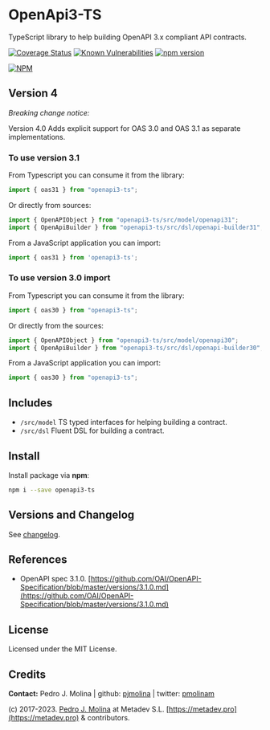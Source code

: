 # OpenApi3-TS

TypeScript library to help building OpenAPI 3.x compliant API contracts.

[![Coverage Status](https://coveralls.io/repos/github/metadevpro/openapi3-ts/badge.svg?branch=master)](https://coveralls.io/github/metadevpro/openapi3-ts?branch=master)
[![Known Vulnerabilities](https://snyk.io/test/github/metadevpro/openapi3-ts/badge.svg?targetFile=package.json)](https://snyk.io/test/github/metadevpro/openapi3-ts?targetFile=package.json)
[![npm version](https://badge.fury.io/js/openapi3-ts.svg)](http://badge.fury.io/js/openapi3-ts)

[![NPM](https://nodei.co/npm/openapi3-ts.png?downloads=true&downloadRank=true&stars=true)](https://nodei.co/npm/openapi3-ts/)

## Version 4

*Breaking change notice:*

Version 4.0 Adds explicit support for OAS 3.0 and OAS 3.1 as separate implementations.

### To use version 3.1

From Typescript you can consume it from the library:

```typescript
import { oas31 } from "openapi3-ts";
```

Or directly from sources:

```typescript
import { OpenAPIObject } from "openapi3-ts/src/model/openapi31";
import { OpenApiBuilder } from "openapi3-ts/src/dsl/openapi-builder31";
```

From a JavaScript application you can import:

```javascript
import { oas31 } from 'openapi3-ts';
```

### To use version 3.0 import

From Typescript you can consume it from the library:

```typescript
import { oas30 } from "openapi3-ts";
```

Or directly from the sources:

```typescript
import { OpenAPIObject } from "openapi3-ts/src/model/openapi30";
import { OpenApiBuilder } from "openapi3-ts/src/dsl/openapi-builder30";
```

From a JavaScript application you can import:

```javascript
import { oas30 } from "openapi3-ts";
```

## Includes

* `/src/model` TS typed interfaces for helping building a contract.
* `/src/dsl` Fluent DSL for building a contract.

## Install

Install package via **npm**:

```bash
npm i --save openapi3-ts
```

## Versions and Changelog

See [changelog](Changelog.md).

## References

* OpenAPI spec 3.1.0. [https://github.com/OAI/OpenAPI-Specification/blob/master/versions/3.1.0.md](https://github.com/OAI/OpenAPI-Specification/blob/master/versions/3.1.0.md)

## License

Licensed under the MIT License.

## Credits

**Contact:** Pedro J. Molina | github: [pjmolina](https://github.com/pjmolina) | twitter: [pmolinam](https://twitter.com/pmolinam)

(c) 2017-2023. [Pedro J. Molina](http://pjmolina.com) at Metadev S.L. [https://metadev.pro](https://metadev.pro) & contributors.

